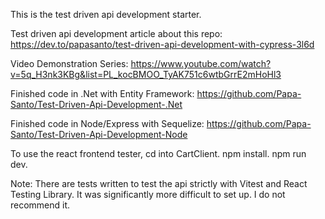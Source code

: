 This is the test driven api development starter.

Test driven api development article about this repo: https://dev.to/papasanto/test-driven-api-development-with-cypress-3l6d

Video Demonstration Series: https://www.youtube.com/watch?v=5q_H3nk3KBg&list=PL_kocBMOO_TyAK751c6wtbGrrE2mHoHl3

Finished code in .Net with Entity Framework: https://github.com/Papa-Santo/Test-Driven-Api-Development-.Net

Finished code in Node/Express with Sequelize: https://github.com/Papa-Santo/Test-Driven-Api-Development-Node

To use the react frontend tester, cd into CartClient. npm install. npm run dev.

Note: There are tests written to test the api strictly with Vitest and React Testing Library. It was significantly more difficult to set up. I do not recommend it.
